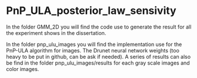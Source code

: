 # PnP_ULA_posterior_law_sensivity

In the folder GMM_2D you will find the code use to generate the result for all the experiment shows in the dissertation.

In the folder pnp_ulu_images you will find the implementation use for the PnP-ULA algorithm for images. The Drunet neural network weights (too heavy to be put in github, can be ask if needed). A series of results can also be find in the folder pnp_ulu_images/results for each gray scale images and color images.
